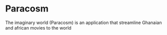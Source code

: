 # Paracosm
 The imaginary world (Paracosm) is an application that streamline Ghanaian and african movies to the world
